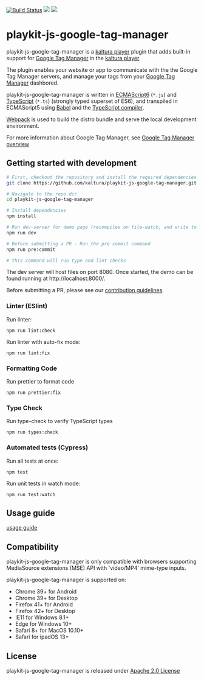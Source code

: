 [![Build Status](https://github.com/kaltura/playkit-js-google-tag-manager/actions/workflows/run_canary_full_flow.yaml/badge.svg)](https://github.com/kaltura/playkit-js-google-tag-manager/actions/workflows/run_canary_full_flow.yaml)
[![](https://img.shields.io/npm/v/@playkit-js/google-tag-manager/latest.svg)](https://www.npmjs.com/package/@playkit-js/google-tag-manager)
[![](https://img.shields.io/npm/v/@playkit-js/google-tag-manager/canary.svg)](https://www.npmjs.com/package/@playkit-js/google-tag-manager/v/canary)

# playkit-js-google-tag-manager

playkit-js-google-tag-manager is a [kaltura player] plugin that adds built-in support for [Google Tag Manager] in the [kaltura player]

The plugin enables your website or app to communicate with the the Google Tag Manager servers, 
and manage your tags from your [Google Tag Manager] dashbored.

playkit-js-google-tag-manager is written in [ECMAScript6] (`*.js`) and [TypeScript] (`*.ts`) (strongly typed superset of ES6),
and transpiled in ECMAScript5 using [Babel](https://babeljs.io/) and the [TypeScript compiler].

[Webpack] is used to build the distro bundle and serve the local development environment.

[kaltura player]: https://github.com/kaltura/kaltura-player-js
[Google Tag Manager]: https://developers.google.com/tag-platform/tag-manager
[ecmascript6]: https://github.com/ericdouglas/ES6-Learning#articles--tutorials
[typescript]: https://www.typescriptlang.org/
[typescript compiler]: https://www.typescriptlang.org/docs/handbook/compiler-options.html
[webpack]: https://webpack.js.org/

For more information about Google Tag Manager, see [Google Tag Manager overview](https://support.google.com/tagmanager/answer/6102821?hl=en)

## Getting started with development

```sh
# First, checkout the repository and install the required dependencies
git clone https://github.com/kaltura/playkit-js-google-tag-manager.git

# Navigate to the repo dir
cd playkit-js-google-tag-manager

# Install dependencies
npm install

# Run dev-server for demo page (recompiles on file-watch, and write to actual dist fs artifacts)
npm run dev

# Before submitting a PR - Run the pre commit command
npm run pre:commit

# this command will run type and lint checks
```

The dev server will host files on port 8080. Once started, the demo can be found running at http://localhost:8000/.

Before submitting a PR, please see our [contribution guidelines](CONTRIBUTING.md).


### Linter (ESlint)

Run linter:

```
npm run lint:check
```

Run linter with auto-fix mode:

```
npm run lint:fix
```

### Formatting Code

Run prettier to format code

```
npm run prettier:fix
```

### Type Check

Run type-check to verify TypeScript types

```
npm run types:check
```

### Automated tests (Cypress)

Run all tests at once:

```
npm test
```

Run unit tests in watch mode:

```
npm run test:watch
```

## Usage guide

[usage guide](./docs/guide.md)

## Compatibility

playkit-js-google-tag-manager is only compatible with browsers supporting MediaSource extensions (MSE) API with 'video/MP4' mime-type inputs.

playkit-js-google-tag-manager is supported on:

- Chrome 39+ for Android
- Chrome 39+ for Desktop
- Firefox 41+ for Android
- Firefox 42+ for Desktop
- IE11 for Windows 8.1+
- Edge for Windows 10+
- Safari 8+ for MacOS 10.10+
- Safari for ipadOS 13+

## License

playkit-js-google-tag-manager is released under [Apache 2.0 License](LICENSE)
